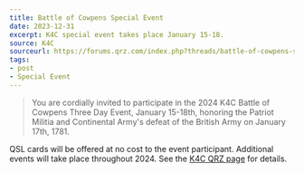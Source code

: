 ```yaml
---
title: Battle of Cowpens Special Event
date: 2023-12-31
excerpt: K4C special event takes place January 15-18.
source: K4C
sourceurl: https://forums.qrz.com/index.php?threads/battle-of-cowpens-special-event-k4c-01-16-01-18-2024.894874/
tags:
- post
- Special Event
---
```

> You are cordially invited to participate in the 2024 K4C Battle of Cowpens Three Day Event, January 15-18th, honoring the Patriot Militia and Continental Army's defeat of the British Army on January 17th, 1781.

QSL cards will be offered at no cost to the event participant. Additional events will take place throughout 2024. See the [K4C QRZ page](https://www.qrz.com/db/K4C) for details.